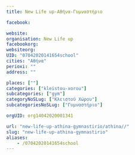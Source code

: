 ```yaml
---
title: New Life up-Αθήνα-Γυμναστήριο

facebook:

website:
organisation: New Life up
facebookorg:
websiteorg:
UID: "07042020141654school"
cities: "Αθήνα"
perioxi: ""
address: ""

places: [""]
categories: ["kleistou-xorou"]
subcategories: ["gym"]
categoryNoSLug: ["Κλειστού Χώρου"]
subcategoriesNoSLug: ["Γυμναστήριο"]

orgUID: org14042020001341

url: "new-life-up-athina-gymnastirio/athina//"
slug: "new-life-up-athina-gymnastirio"
aliases:
    - /07042020141654school
---
```





